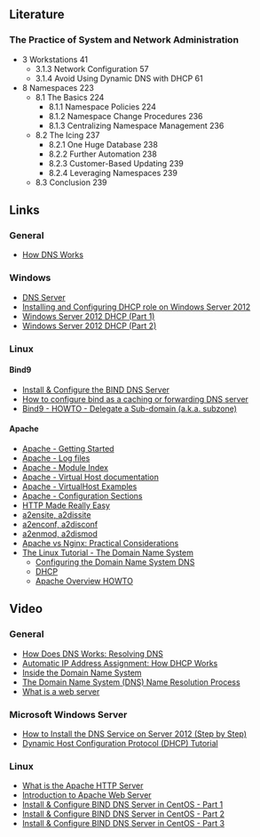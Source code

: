 ## Literature
### The Practice of System and Network Administration
* 3 Workstations 41
    * 3.1.3 Network Configuration 57
    * 3.1.4 Avoid Using Dynamic DNS with DHCP 61
* 8 Namespaces 223
    * 8.1 The Basics 224
        * 8.1.1 Namespace Policies 224
        * 8.1.2 Namespace Change Procedures 236
        * 8.1.3 Centralizing Namespace Management 236
    * 8.2 The Icing 237
        * 8.2.1 One Huge Database 238
        * 8.2.2 Further Automation 238
        * 8.2.3 Customer-Based Updating 239
        * 8.2.4 Leveraging Namespaces 239
    * 8.3 Conclusion 239

## Links   
### General
* [How DNS Works](https://technet.microsoft.com/en-us/library/cc772774(v=ws.10).aspx)

### Windows
* [DNS Server](https://technet.microsoft.com/en-us/windowsserver/dd448607.aspx)
* [Installing and Configuring DHCP role on Windows Server 2012](http://blogs.technet.com/b/teamdhcp/archive/2012/08/31/installing-and-configuring-dhcp-role-on-windows-server-2012.aspx)
* [Windows Server 2012 DHCP (Part 1)](http://www.windowsnetworking.com/articles-tutorials/windows-server-2012/windows-server-2012-dhcp-part1.html)
* [Windows Server 2012 DHCP (Part 2)](http://www.windowsnetworking.com/articles-tutorials/windows-server-2012/windows-server-2012-dhcp-part2.html)

### Linux

#### Bind9
* [Install & Configure the BIND DNS Server](http://www.danscourses.com/Linux-Fundamentals/install-a-configure-the-bind-dns-server.html)
* [How to configure bind as a caching or forwarding DNS server](https://www.digitalocean.com/community/tutorials/how-to-configure-bind-as-a-caching-or-forwarding-dns-server-on-ubuntu-14-04)
* [Bind9 - HOWTO - Delegate a Sub-domain (a.k.a. subzone) ](http://www.zytrax.com/books/dns/ch9/delegate.html)

#### Apache
* [Apache - Getting Started](http://httpd.apache.org/docs/2.4/getting-started.html)
* [Apache - Log files](http://httpd.apache.org/docs/2.4/logs.html)
* [Apache - Module Index](http://httpd.apache.org/docs/2.4/mod/)
* [Apache - Virtual Host documentation](http://httpd.apache.org/docs/2.4/vhosts/)
* [Apache - VirtualHost Examples](http://httpd.apache.org/docs/2.4/vhosts/examples.html)
* [Apache - Configuration Sections](http://httpd.apache.org/docs/2.4/sections.html)
* [HTTP Made Really Easy](http://www.jmarshall.com/easy/http/)
* [a2ensite, a2dissite](http://manpages.ubuntu.com/manpages/precise/man8/a2ensite.8.html)
* [a2enconf, a2disconf](http://manpages.ubuntu.com/manpages/utopic/en/man8/a2enconf.8.html)
* [a2enmod, a2dismod](http://manpages.ubuntu.com/manpages/utopic/en/man8/a2enmod.8.html)
* [Apache vs Nginx: Practical Considerations](https://www.digitalocean.com/community/tutorials/apache-vs-nginx-practical-considerations)
* [The Linux Tutorial - The Domain Name System](http://www.linux-tutorial.info/modules.php?name=MContent&pageid=147)
    - [Configuring the Domain Name System DNS](http://www.linux-tutorial.info/modules.php?name=MContent&pageid=148)
    - [DHCP](http://www.linux-tutorial.info/modules.php?name=MContent&pageid=149)
    - [Apache Overview HOWTO](http://www.linux-tutorial.info/modules.php?name=Howto&pagename=Apache-Overview-HOWTO/Apache-Overview-HOWTO-2.html)

## Video
### General
* [How Does DNS Works: Resolving DNS](https://www.youtube.com/watch?v=BCjUbpIzRs8)
* [Automatic IP Address Assignment: How DHCP Works](https://www.youtube.com/watch?v=RUZohsAxPxQ)
* [Inside the Domain Name System](https://www.youtube.com/watch?v=GlZC4Jwf3xQ)
* [The Domain Name System (DNS) Name Resolution Process](https://www.youtube.com/watch?v=S8G63sJPPj0)
* [What is a web server](https://www.youtube.com/watch?v=54n_iXocB6o)

### Microsoft Windows Server
* [How to Install the DNS Service on Server 2012 (Step by Step)](https://www.youtube.com/watch?v=-5_KGCH1nzY)
* [Dynamic Host Configuration Protocol (DHCP) Tutorial](https://www.youtube.com/watch?v=unn6ZlB7BRI)

### Linux
* [What is the Apache HTTP Server](https://www.youtube.com/watch?v=fRLJ3bnbHmE)
* [Introduction to Apache Web Server](https://www.youtube.com/watch?v=JlTuemnD-MM&list=PL6DC4FEFFA2CF0A73)
* [Install & Configure BIND DNS Server in CentOS - Part 1](https://www.youtube.com/watch?v=kD1VQv3981g)
* [Install & Configure BIND DNS Server in CentOS - Part 2](https://www.youtube.com/watch?v=s-N2Yq7pyKI&feature=youtu.be)
* [Install & Configure BIND DNS Server in CentOS - Part 3](https://www.youtube.com/watch?v=70aVLHzbMzw&feature=youtu.be)
 
